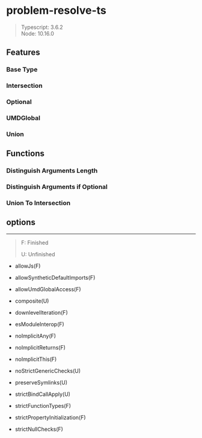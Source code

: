# problem-resolve-ts

> Typescript: 3.6.2  
> Node: 10.16.0

## Features

### Base Type

### Intersection

### Optional

### UMDGlobal

### Union

## Functions

### Distinguish Arguments Length

### Distinguish Arguments if Optional

### Union To Intersection

## options

***

> F: Finished
>
> U: Unfinished

+ allowJs(F)

+ allowSyntheticDefaultImports(F)

+ allowUmdGlobalAccess(F)

+ composite(U)

+ downlevelIteration(F)

+ esModuleInterop(F)

+ noImplicitAny(F)

+ noImplicitReturns(F)

+ noImplicitThis(F)

+ noStrictGenericChecks(U)

+ preserveSymlinks(U)

+ strictBindCallApply(U)

+ strictFunctionTypes(F)

+ strictPropertyInitialization(F)

+ strictNullChecks(F)
